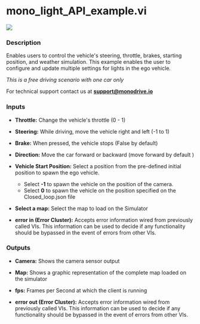 # mono_light_API_example.vi

<p class="img_container">
<img class="lg_img" src="../mono_light_API_example.png"/>
</p>

### Description

Enables users to control the vehicle's steering, throttle, brakes, starting position, and weather simulation. This example enables the user to configure and update multiple settings for lights in the ego vehicle.

*This is a free driving scenario with one car only*

For technical support contact us at <b>support@monodrive.io</b> 

### Inputs

- **Throttle:**  Change the vehicle's throttle (0 - 1)
 

- **Steering:**  While driving, move the vehicle right and left (-1 to 1)
 

- **Brake:**  When pressed, the vehicle stops (False by default)
 

- **Direction:**  Move the car forward or backward (move forward by default )
 

- **Vehicle  Start Position:**  Select a position from the pre-defined initial position to
spawn the ego vehicle.   
    - Select **-1** to spawn the vehicle on the position of
the camera.    
     - Select **0** to spawn the vehicle on the position
specified on the Closed_loop.json file
 

- **Select a map:**  Select the map to load on the Simulator
 

- **error in (Error Cluster):** Accepts error information wired from previously called VIs. This information can be used to decide if any functionality should be bypassed in the event of errors from other VIs. 

### Outputs

- **Camera:**  Shows the camera sensor output
 

- **Map:**  Shows a graphic representation of the complete map loaded on
the simulator
 

- **fps:**  Frames per Second at which the client is running
 

- **error out (Error Cluster):** Accepts error information wired from previously called VIs. This information can be used to decide if any functionality should be bypassed in the event of errors from other VIs. 

<p>&nbsp;</p>
